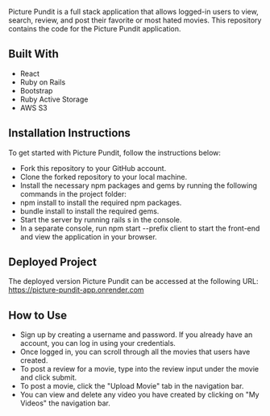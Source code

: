 

Picture Pundit is a full stack application that allows logged-in users to view, search, review, and post their favorite or most hated movies. This repository contains the code for the Picture Pundit application.

## Built With

- React
- Ruby on Rails
- Bootstrap
- Ruby Active Storage
- AWS S3

## Installation Instructions

To get started with Picture Pundit, follow the instructions below:

- Fork this repository to your GitHub account.
- Clone the forked repository to your local machine.
- Install the necessary npm packages and gems by running the following commands in the project folder:
- npm install to install the required npm packages.
- bundle install to install the required gems.
- Start the server by running rails s in the console.
- In a separate console, run npm start --prefix client to start the front-end and view the application in your browser.

## Deployed Project

The deployed version Picture Pundit can be accessed at the following URL:
https://picture-pundit-app.onrender.com

## How to Use

- Sign up by creating a username and password. If you already have an account, you can log in using your credentials.
- Once logged in, you can scroll through all the movies that users have created.
- To post a review for a movie, type into the review input under the movie and click submit.
- To post a movie, click the "Upload Movie" tab in the navigation bar.
- You can view and delete any video you have created by clicking on "My Videos" the navigation bar.
